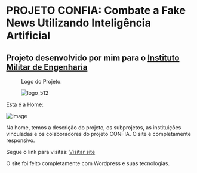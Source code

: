 <h1>PROJETO CONFIA: Combate a Fake News Utilizando Inteligência Artificial</h1>
<h2>Projeto desenvolvido por mim para o <a href='https://www.ime.eb.mil.br/'>Instituto Militar de Engenharia</a></h2>

<figure>
 <p>Logo do Projeto: </p>
 
 ![logo_512](https://github.com/Yoichiroo/projeto-confia/assets/109477475/da33d322-5460-4755-80ee-7dc6891b9dcf)
 
</figure>

<p>Esta é a Home: </p>

![image](https://github.com/Yoichiroo/projeto-confia/assets/109477475/ad5fcb13-a684-4b75-ac86-467c438c60f4)

<p>Na home, temos a descrição do projeto, os subprojetos, as instituições vinculadas e os colaboradores do projeto CONFIA. O site é completamente responsivo.</p>

<p>Segue o link para visitas: <a href='https://azure-hedgehog-992399.hostingersite.com/'>Visitar site</a></p>

<p>O site foi feito completamente com Wordpress e suas tecnologias.</p>
